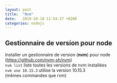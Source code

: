 ```yaml
---
layout: post
title:  "Nvm"
date:   2019-10-18 11:54:37 +0200
categories: nodejs
---
```

## Gestionnaire de version pour node
Installer un gestionnaire de version (**nvm**) pour node (<https://github.com/nvm-sh/nvm>)  
`nvm list` liste toutes les versions de nvm installées  
`nvm use 10.15.3` utilise la version 10.15.3  
(mêmes commandes que rvm)

